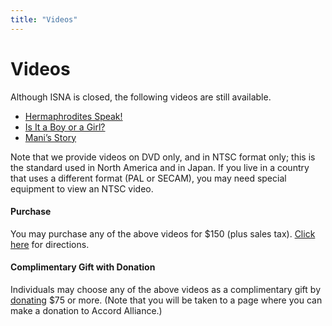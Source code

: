 ```yaml
---
title: "Videos"
---
```


# Videos

Although ISNA is closed, the following videos are still available.

  * [Hermaphrodites Speak!][1]
  * [Is It a Boy or a Girl?][2]
  * [Mani&#8217;s Story][3]

Note that we provide videos on DVD only, and in NTSC format only; this is the standard used in North America and in Japan. If you live in a country that uses a different format (PAL or SECAM), you may need special equipment to view an NTSC video.

#### Purchase

You may purchase any of the above videos for $150 (plus sales tax). [Click here][4] for directions.

#### Complimentary Gift with Donation

Individuals may choose any of the above videos as a complimentary gift by [donating][5] $75 or more. (Note that you will be taken to a page where you can make a donation to Accord Alliance.)

 [1]: /videos/hermaphrodites_speak
 [2]: /videos/boy_or_girl
 [3]: /videos/mani
 [4]: /videos/purchase
 [5]: /donate